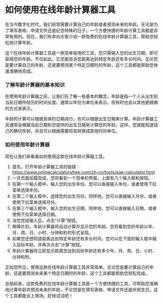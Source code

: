 如何使用在线年龄计算器工具
=============

在当今数字化时代，我们经常需要计算自己的年龄或者预测未来的年龄。无论是为了填写表格、申请文件还是纪念特殊的日子，一个方便快捷的年龄计算工具都是非常有用的。现在，我们有幸向大家介绍一款免费的在线年龄计算器工具，帮助您轻松地计算年龄。

这个在线年龄计算器工具是一款简单易用的工具，您只需输入您的出生日期，即可获得您的年龄。不仅如此，它还能告诉您距离达到特定年龄还有多长时间。无论您是要计算自己的年龄，还是要预测某个特定日期时的年龄，这个工具都能帮助您快速准确地完成。

### 了解年龄计算器的基本知识

在使用年龄计算器之前，让我们先了解一些基本的概念。年龄是指一个人从出生到当前日期所经历的时间长度。通常以年份为单位来表示，但有时也会以其他更精确的方式来表示。

年龄的计算可以根据具体的日期进行，也可以根据出生日期来计算。年龄计算器工具通常会根据当前日期和您提供的出生日期来计算您的年龄。这样，您就能知道自己的确切年龄，并且可以根据需要将其转换成其他时间单位。

### 如何使用年龄计算器

现在让我们来看看如何使用这款在线年龄计算器工具。

1. 首先，打开年龄计算器工具的链接：<https://www.onlinecalculatorsfree.com/zh-cn/tools/age-calculator.html>
2. 一旦页面加载完成，您将看到一个简单的界面，上面有几个输入框和按钮。
3. 在第一个输入框中，输入您的出生年份。您可以直接输入年份，或者使用下拉菜单选择年份。
4. 在第二个输入框中，选择您的出生月份。同样地，您可以直接输入月份，或者使用下拉菜单选择月份。
5. 在第三个输入框中，输入您的出生日期。同样地，您可以直接输入日期，或者使用下拉菜单选择日期。
6. 当您完成输入后，点击“计算”按钮。
7. 稍等片刻，年龄计算器将自动计算并显示您的年龄。您将看到您的年龄以年、月、周、日、小时、分钟和秒的形式呈现。
8. 如果您还想知道距离达到特定年龄还有多长时间，您可以在下面的输入框中输入目标年龄，并再次点击“计算”按钮。
9. 年龄计算器将立即显示距离您达到目标年龄还有多少年、月、周、日、小时、分钟和秒。

正如您所见，使用这款在线年龄计算器工具非常简单。无论您是要计算自己的年龄，还是要预测未来某个特定日期时的年龄，这个工具都能帮助您轻松完成。

总结起来，这款免费的在线年龄计算器工具是一个方便快捷的工具，可帮助您准确地计算年龄并预测未来的年龄。不论您是在填写表格、申请文件还是庆祝生日，这个工具都能派上用场。赶快试试吧！